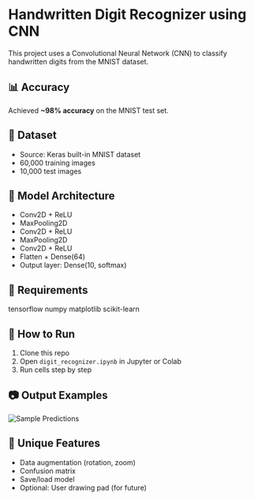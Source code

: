 # Handwritten Digit Recognizer using CNN

This project uses a Convolutional Neural Network (CNN) to classify handwritten digits from the MNIST dataset.

## 📊 Accuracy
Achieved **~98% accuracy** on the MNIST test set.

## 📁 Dataset
- Source: Keras built-in MNIST dataset
- 60,000 training images
- 10,000 test images

## 🧠 Model Architecture
- Conv2D + ReLU
- MaxPooling2D
- Conv2D + ReLU
- MaxPooling2D
- Conv2D + ReLU
- Flatten + Dense(64)
- Output layer: Dense(10, softmax)

## 🔧 Requirements
tensorflow
numpy
matplotlib
scikit-learn


## 🚀 How to Run
1. Clone this repo
2. Open `digit_recognizer.ipynb` in Jupyter or Colab
3. Run cells step by step

## 📷 Output Examples
![Sample Predictions](output/sample_predictions.png)

## 🎨 Unique Features
- Data augmentation (rotation, zoom)
- Confusion matrix
- Save/load model
- Optional: User drawing pad (for future)

